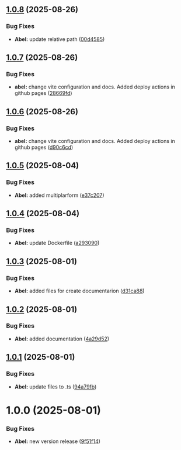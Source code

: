 ## [1.0.8](https://github.com/AbelGRubio/frontend-chat/compare/v1.0.7...v1.0.8) (2025-08-26)


### Bug Fixes

* **Abel:** update relative path ([00d4585](https://github.com/AbelGRubio/frontend-chat/commit/00d4585564a4b570cc8c5dadeedb0252a0618124))

## [1.0.7](https://github.com/AbelGRubio/frontend-chat/compare/v1.0.6...v1.0.7) (2025-08-26)


### Bug Fixes

* **abel:** change vite configuration and docs. Added deploy actions in github pages ([28669fd](https://github.com/AbelGRubio/frontend-chat/commit/28669fda0d9366274b31bc3eb4f5845c71179a9c))

## [1.0.6](https://github.com/AbelGRubio/frontend-chat/compare/v1.0.5...v1.0.6) (2025-08-26)


### Bug Fixes

* **abel:** change vite configuration and docs. Added deploy actions in github pages ([d90c6cd](https://github.com/AbelGRubio/frontend-chat/commit/d90c6cd6774dbee22c2021bf5328b8e7b8430aa1))

## [1.0.5](https://github.com/AbelGRubio/frontend-chat/compare/v1.0.4...v1.0.5) (2025-08-04)


### Bug Fixes

* **Abel:** added multiplarform ([e37c207](https://github.com/AbelGRubio/frontend-chat/commit/e37c207115c48182efa413058e2840095d440262))

## [1.0.4](https://github.com/AbelGRubio/frontend-chat/compare/v1.0.3...v1.0.4) (2025-08-04)


### Bug Fixes

* **Abel:** update Dockerfile ([a293090](https://github.com/AbelGRubio/frontend-chat/commit/a2930908bd1718cc342a589587e0359cd6bc9120))

## [1.0.3](https://github.com/AbelGRubio/frontend-chat/compare/v1.0.2...v1.0.3) (2025-08-01)


### Bug Fixes

* **Abel:** added files for create documentarion ([d31ca88](https://github.com/AbelGRubio/frontend-chat/commit/d31ca889a14975d3dad6621911553649474f3817))

## [1.0.2](https://github.com/AbelGRubio/frontend-chat/compare/v1.0.1...v1.0.2) (2025-08-01)


### Bug Fixes

* **Abel:** added documentation ([4a29d52](https://github.com/AbelGRubio/frontend-chat/commit/4a29d52ba6d84b6f271c91deff5f9c177a08c255))

## [1.0.1](https://github.com/AbelGRubio/frontend-chat/compare/v1.0.0...v1.0.1) (2025-08-01)


### Bug Fixes

* **Abel:** update files to .ts ([94a79fb](https://github.com/AbelGRubio/frontend-chat/commit/94a79fb2b79fd1c18d40ec9eeb8377e87e00aa93))

# 1.0.0 (2025-08-01)


### Bug Fixes

* **Abel:** new version release ([9f51f14](https://github.com/AbelGRubio/frontend-chat/commit/9f51f149b641144c65d432a308a36ead73d5d879))
